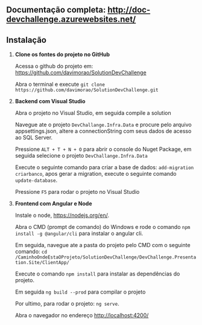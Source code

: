 <h2>Documentação completa: <a href="http://doc-devchallenge.azurewebsites.net/" targe="blank">http://doc-devchallenge.azurewebsites.net/</a></h2>

<h2>Instalação</h2>

<ol>
                                        <li>
                                            <p><b>Clone os fontes do projeto no GitHub</b></p>
                                            <p>Acessa o github do projeto em: <a href="https://github.com/davimorao/SolutionDevChallenge">https://github.com/davimorao/SolutionDevChallenge</a></p>
                                            <p>Abra o terminal e execute <code>git clone https://github.com/davimorao/SolutionDevChallenge.git</code></p>
                                        </li>
                                        <li>
                                            <p><b>Backend com Visual Studio</b></p>
                                            <p>Abra o projeto no Visual Studio, em seguida compile a solution</p>
                                            <p>Navegue ate o projeto <code>DevChallange.Infra.Data</code> e procure pelo arquivo appsettings.json, altere a connectionString com seus dados de acesso ao SQL Server.</p>
                                            <p>Pressione <code>ALT + T + N + O</code> para abrir o console do Nuget Package, em seguida selecione o projeto <code>DevChallange.Infra.Data</code></p>
                                            <p>Execute o seguinte comando para criar a base de dados: <code>add-migration criarbanco</code>, apos gerar a migration, execute o seguinte comando <code>update-database</code>. </p>
                                            <p>Pressione <code>F5</code> para rodar o projeto no Visual Studio</p>
                                        </li>
                                        <li>
                                            <p><b>Frontend com Angular e Node</b></p>
                                            <p>Instale o node, <a href="https://nodejs.org/en/">https://nodejs.org/en/</a>.</p>
                                            <p>Abra o CMD (prompt de comando) do Windows e rode o comando <code>npm install -g @angular/cli</code> para instalar o angular cli.</p>
                                            <p>Em seguida, navegue ate a pasta do projeto pelo CMD com o seguinte comando: <code>cd /CaminhoOndeEstaOProjeto/SolutionDevChallenge/DevChallenge.Presentation.Site/ClientApp/</code></p>
                                            <p>Execute o comando <code>npm install</code> para instalar as dependências do projeto.</p>
                                            <p>Em seguida <code>ng build --prod</code> para compilar o projeto</p>
                                            <p>Por ultimo, para rodar o projeto: <code>ng serve</code>.</p>
                                            <p>Abra o navegador no endereço <a href="http://localhost:4200/">http://localhost:4200/</a></p>
                                        </li>
                                    </ol>
